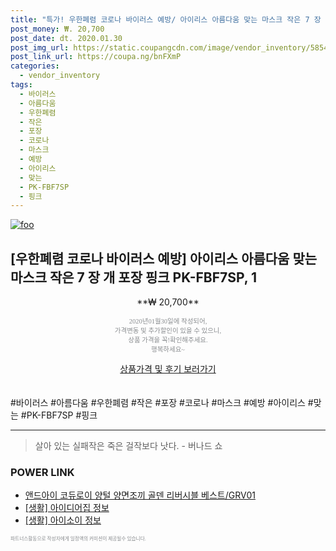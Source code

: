 ```yaml
--- 
title: "특가! 우한폐렴 코로나 바이러스 예방/ 아이리스 아름다움 맞는 마스크 작은 7 장 개..." 
post_money: ₩. 20,700 
post_date: dt. 2020.01.30 
post_img_url: https://static.coupangcdn.com/image/vendor_inventory/5854/14064693c25f254c096e068fb77917eedba382c9eb766c44bb0648cbce9f.jpg 
post_link_url: https://coupa.ng/bnFXmP 
categories: 
  - vendor_inventory 
tags: 
  - 바이러스 
  - 아름다움 
  - 우한폐렴 
  - 작은 
  - 포장 
  - 코로나 
  - 마스크 
  - 예방 
  - 아이리스 
  - 맞는 
  - PK-FBF7SP 
  - 핑크 
--- 
```

[![foo](https://static.coupangcdn.com/image/vendor_inventory/5854/14064693c25f254c096e068fb77917eedba382c9eb766c44bb0648cbce9f.jpg)](https://coupa.ng/bnFXmP) 

## [우한폐렴 코로나 바이러스 예방] 아이리스 아름다움 맞는 마스크 작은 7 장 개 포장 핑크 PK-FBF7SP, 1 
<p style="text-align: center;">**₩ 20,700**</p> 
<p style="text-align: center;"><span style="color: #898c8f; font-family: Georgia,Times,serif; font-size: 0.75em;">2020년01월30일에 작성되어, <br>가격변동 및 추가할인이 있을 수 있으니,<br> 상품 가격을 꼭!확인해주세요.<br>행복하세요~</span> 
</p>	 
<div markdown="0" style="text-align: center;"><a href="https://coupa.ng/bnFXmP" class="btn btn--success">상품가격 및 후기 보러가기</a></div> 
<br><br> 
  #바이러스 #아름다움 #우한폐렴 #작은 #포장 #코로나 #마스크 #예방 #아이리스 #맞는 #PK-FBF7SP #핑크 
<hr> 

> 살아 있는 실패작은 죽은 걸작보다 낫다. - 버나드 쇼 


### POWER LINK

* <a href="https://blog.naver.com/santokki14/221784082525" target="_blank">앤드아이 코듀로이 양털 양면조끼 골덴 리버시블 베스트/GRV01</a>
* <a href="https://blog.naver.com/fasyy4321/221764749611" target="_blank"> [생활] 아이디어집 정보 </a>
* <a href="https://blog.naver.com/sakai111/221765241601" target="_blank"> [생활] 아이소이 정보 </a>

<span style="color: #898c8f; font-family: Georgia,Times,serif; font-size: 0.55em;">파트너스활동으로 작성자에게 일정액의 커미션이 제공될수 있습니다.</span> 
